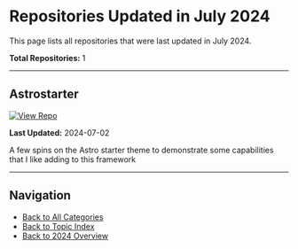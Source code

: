 # Repositories Updated in July 2024

This page lists all repositories that were last updated in July 2024.

**Total Repositories:** 1

---

## Astrostarter

[![View Repo](https://img.shields.io/badge/view-repo-green)](https://github.com/danielrosehill/astrostarter)

**Last Updated:** 2024-07-02

A few spins on the Astro starter theme to demonstrate some capabilities that I like adding to this framework

---


## Navigation

- [Back to All Categories](../../all-categories.md)
- [Back to Topic Index](../by-topic/)
- [Back to 2024 Overview](./)
